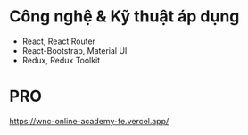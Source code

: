 # Công nghệ & Kỹ thuật áp dụng
- React, React Router
- React-Bootstrap, Material UI
- Redux, Redux Toolkit

# PRO
https://wnc-online-academy-fe.vercel.app/
